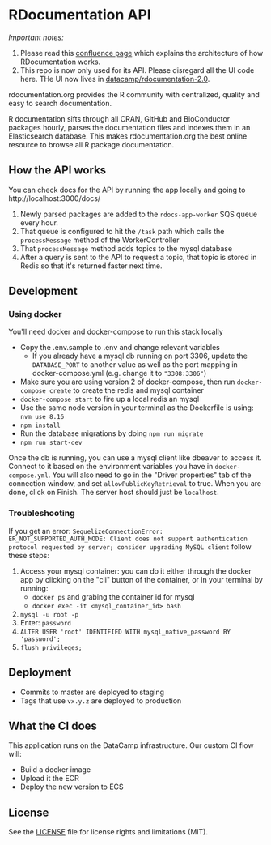 # RDocumentation API

_Important notes:_

1. Please read this [confluence page](https://datacamp.atlassian.net/wiki/spaces/PRODENG/pages/2314469377/RDocumentation) which explains the architecture of how RDocumentation works.
2. This repo is now only used for its API. Please disregard all the UI code here. THe UI now lives in [datacamp/rdocumentation-2.0](https://github.com/datacamp/rdocumentation-2.0).

rdocumentation.org provides the R community with centralized, quality and easy to search documentation.

R documentation sifts through all CRAN, GitHub and BioConductor packages hourly, parses the documentation files and indexes them in an Elasticsearch database. This makes rdocumentation.org the best online resource to browse all R package documentation.

## How the API works

You can check docs for the API by running the app locally and going to http://localhost:3000/docs/

1. Newly parsed packages are added to the `rdocs-app-worker` SQS queue every hour.
2. That queue is configured to hit the `/task` path which calls the `processMessage` method of the WorkerController
3. That `processMessage` method adds topics to the mysql database
4. After a query is sent to the API to request a topic, that topic is stored in Redis so that it's returned faster next time.

## Development

### Using docker

You'll need docker and docker-compose to run this stack locally

- Copy the .env.sample to .env and change relevant variables
  - If you already have a mysql db running on port 3306, update the `DATABASE_PORT` to another value as well as the port mapping in docker-compose.yml (e.g. change it to `"3308:3306"`)
- Make sure you are using version 2 of docker-compose, then run `docker-compose create` to create the redis and mysql container
- `docker-compose start` to fire up a local redis an mysql
- Use the same node version in your terminal as the Dockerfile is using: `nvm use 8.16`
- `npm install`
- Run the database migrations by doing `npm run migrate`
- `npm run start-dev`

Once the db is running, you can use a mysql client like dbeaver to access it. Connect to it based on the environment variables you have in `docker-compose.yml`. You will also need to go in the "Driver properties" tab of the connection window, and set `allowPublicKeyRetrieval` to true. When you are done, click on Finish. The server host should just be `localhost`.

### Troubleshooting

If you get an error: `SequelizeConnectionError: ER_NOT_SUPPORTED_AUTH_MODE: Client does not support authentication protocol requested by server; consider upgrading MySQL client`
follow these steps:

1. Access your mysql container: you can do it either through the docker app by clicking on the "cli" button of the container, or in your terminal by running:
   - `docker ps` and grabing the container id for mysql
   - `docker exec -it <mysql_container_id> bash`
2. `mysql -u root -p`
3. Enter: `password`
4. `ALTER USER 'root' IDENTIFIED WITH mysql_native_password BY 'password';`
5. `flush privileges;`


## Deployment

- Commits to master are deployed to staging
- Tags that use `vx.y.z` are deployed to production

## What the CI does

This application runs on the DataCamp infrastructure. Our custom CI flow will:

- Build a docker image
- Upload it the ECR
- Deploy the new version to ECS

## License

See the [LICENSE](LICENSE.md) file for license rights and limitations (MIT).
